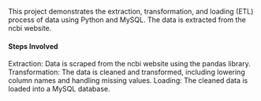 


This project demonstrates the extraction, transformation, and loading (ETL) process of  data using Python and MySQL. The data is extracted from the ncbi website.


#### Steps Involved

Extraction: Data is scraped from the ncbi website using the pandas library.
Transformation: The data is cleaned and transformed, including lowering column names and handling missing values.
Loading: The cleaned data is loaded into a MySQL database.
